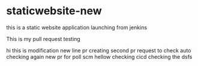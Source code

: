 # staticwebsite-new
this is a static website application launching from jenkins

This is my pull request testing

hi this is modification 
new line pr creating
second pr request to check auto
checking again new pr for poll scm
hellow checking cicd
checking the
dsfs
